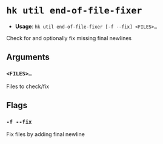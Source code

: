 # `hk util end-of-file-fixer`

- **Usage**: `hk util end-of-file-fixer [-f --fix] <FILES>…`

Check for and optionally fix missing final newlines

## Arguments

### `<FILES>…`

Files to check/fix

## Flags

### `-f --fix`

Fix files by adding final newline

